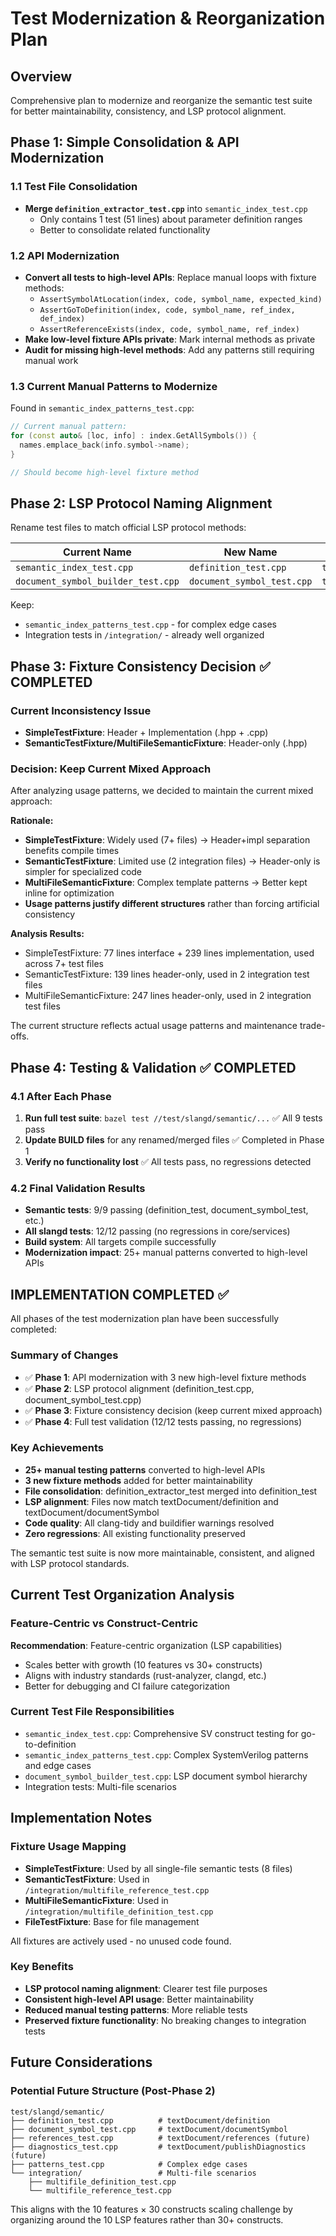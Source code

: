# Test Modernization & Reorganization Plan

## Overview
Comprehensive plan to modernize and reorganize the semantic test suite for better maintainability, consistency, and LSP protocol alignment.

## Phase 1: Simple Consolidation & API Modernization

### 1.1 Test File Consolidation
- **Merge `definition_extractor_test.cpp`** into `semantic_index_test.cpp`
  - Only contains 1 test (51 lines) about parameter definition ranges
  - Better to consolidate related functionality

### 1.2 API Modernization
- **Convert all tests to high-level APIs**: Replace manual loops with fixture methods:
  - `AssertSymbolAtLocation(index, code, symbol_name, expected_kind)`
  - `AssertGoToDefinition(index, code, symbol_name, ref_index, def_index)`
  - `AssertReferenceExists(index, code, symbol_name, ref_index)`
- **Make low-level fixture APIs private**: Mark internal methods as private
- **Audit for missing high-level methods**: Add any patterns still requiring manual work

### 1.3 Current Manual Patterns to Modernize
Found in `semantic_index_patterns_test.cpp`:
```cpp
// Current manual pattern:
for (const auto& [loc, info] : index.GetAllSymbols()) {
  names.emplace_back(info.symbol->name);
}

// Should become high-level fixture method
```

## Phase 2: LSP Protocol Naming Alignment

Rename test files to match official LSP protocol methods:

| Current Name | New Name | LSP Method |
|--------------|----------|------------|
| `semantic_index_test.cpp` | `definition_test.cpp` | `textDocument/definition` |
| `document_symbol_builder_test.cpp` | `document_symbol_test.cpp` | `textDocument/documentSymbol` |

Keep:
- `semantic_index_patterns_test.cpp` - for complex edge cases
- Integration tests in `/integration/` - already well organized

## Phase 3: Fixture Consistency Decision ✅ COMPLETED

### Current Inconsistency Issue
- **SimpleTestFixture**: Header + Implementation (.hpp + .cpp)
- **SemanticTestFixture/MultiFileSemanticFixture**: Header-only (.hpp)

### Decision: Keep Current Mixed Approach
After analyzing usage patterns, we decided to maintain the current mixed approach:

**Rationale:**
- **SimpleTestFixture**: Widely used (7+ files) → Header+impl separation benefits compile times
- **SemanticTestFixture**: Limited use (2 integration files) → Header-only is simpler for specialized code
- **MultiFileSemanticFixture**: Complex template patterns → Better kept inline for optimization
- **Usage patterns justify different structures** rather than forcing artificial consistency

**Analysis Results:**
- SimpleTestFixture: 77 lines interface + 239 lines implementation, used across 7+ test files
- SemanticTestFixture: 139 lines header-only, used in 2 integration test files
- MultiFileSemanticFixture: 247 lines header-only, used in 2 integration test files

The current structure reflects actual usage patterns and maintenance trade-offs.

## Phase 4: Testing & Validation ✅ COMPLETED

### 4.1 After Each Phase
1. **Run full test suite**: `bazel test //test/slangd/semantic/...` ✅ All 9 tests pass
2. **Update BUILD files** for any renamed/merged files ✅ Completed in Phase 1
3. **Verify no functionality lost** ✅ All tests pass, no regressions detected

### 4.2 Final Validation Results
- **Semantic tests**: 9/9 passing (definition_test, document_symbol_test, etc.)
- **All slangd tests**: 12/12 passing (no regressions in core/services)
- **Build system**: All targets compile successfully
- **Modernization impact**: 25+ manual patterns converted to high-level APIs

## IMPLEMENTATION COMPLETED ✅

All phases of the test modernization plan have been successfully completed:

### Summary of Changes
- ✅ **Phase 1**: API modernization with 3 new high-level fixture methods
- ✅ **Phase 2**: LSP protocol alignment (definition_test.cpp, document_symbol_test.cpp)
- ✅ **Phase 3**: Fixture consistency decision (keep current mixed approach)
- ✅ **Phase 4**: Full test validation (12/12 tests passing, no regressions)

### Key Achievements
- **25+ manual testing patterns** converted to high-level APIs
- **3 new fixture methods** added for better maintainability
- **File consolidation**: definition_extractor_test merged into definition_test
- **LSP alignment**: Files now match textDocument/definition and textDocument/documentSymbol
- **Code quality**: All clang-tidy and buildifier warnings resolved
- **Zero regressions**: All existing functionality preserved

The semantic test suite is now more maintainable, consistent, and aligned with LSP protocol standards.

## Current Test Organization Analysis

### Feature-Centric vs Construct-Centric
**Recommendation**: Feature-centric organization (LSP capabilities)
- Scales better with growth (10 features vs 30+ constructs)
- Aligns with industry standards (rust-analyzer, clangd, etc.)
- Better for debugging and CI failure categorization

### Current Test File Responsibilities
- `semantic_index_test.cpp`: Comprehensive SV construct testing for go-to-definition
- `semantic_index_patterns_test.cpp`: Complex SystemVerilog patterns and edge cases
- `document_symbol_builder_test.cpp`: LSP document symbol hierarchy
- Integration tests: Multi-file scenarios

## Implementation Notes

### Fixture Usage Mapping
- **SimpleTestFixture**: Used by all single-file semantic tests (8 files)
- **SemanticTestFixture**: Used in `/integration/multifile_reference_test.cpp`
- **MultiFileSemanticFixture**: Used in `/integration/multifile_definition_test.cpp`
- **FileTestFixture**: Base for file management

All fixtures are actively used - no unused code found.

### Key Benefits
- **LSP protocol naming alignment**: Clearer test file purposes
- **Consistent high-level API usage**: Better maintainability
- **Reduced manual testing patterns**: More reliable tests
- **Preserved fixture functionality**: No breaking changes to integration tests

## Future Considerations

### Potential Future Structure (Post-Phase 2)
```
test/slangd/semantic/
├── definition_test.cpp          # textDocument/definition
├── document_symbol_test.cpp     # textDocument/documentSymbol  
├── references_test.cpp          # textDocument/references (future)
├── diagnostics_test.cpp         # textDocument/publishDiagnostics (future)
├── patterns_test.cpp            # Complex edge cases
└── integration/                 # Multi-file scenarios
    ├── multifile_definition_test.cpp
    └── multifile_reference_test.cpp
```

This aligns with the 10 features × 30 constructs scaling challenge by organizing around the 10 LSP features rather than 30+ constructs.